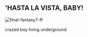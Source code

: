 ## **'HASTA LA VISTA, BABY!**

![final-fantasy7-ff](https://github.com/kartticus/kartticus/assets/100049393/d4a26a91-ab8d-4e19-9fce-9b73260ace97)

crazed boy living underground <img src="https://cdn.discordapp.com/attachments/780128819662028860/1145576055944515644/image0.gif" width="15" height="">
